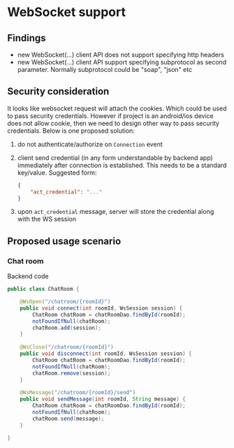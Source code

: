 # WebSocket support

## Findings

* new WebSocket(...) client API does not support specifying http headers
* new WebSocket(...) client API support specifying subprotocol as second parameter. Normally subprotocol could be "soap", "json" etc 

## Security consideration

It looks like websocket request will attach the cookies. Which could be used to pass security credentials. However if project is an android/ios device does not allow cookie, then we need to design other way to pass security credentials. Below is one proposed solution:

1. do not authenticate/authorize on `Connection` event

1. client send credential (in any form understandable by backend app) immediately after connection is established. This needs to be a standard key/value. Suggested form:

	```json
    {
    	"act_credential": "..."
    }
    ```

1. upon `act_credential` message, server will store the credential along with the WS session


## Proposed usage scenario

### Chat room

Backend code

```java
public class ChatRoom {

	@WsOpen("/chatroom/{roomId}") 
    public void connect(int roomId, WsSession session) {
    	ChatRoom chatRoom = chatRoomDao.findById(roomId);
        notFoundIfNull(chatRoom);
        chatRoom.add(session);
    }
    
    @WsClose("/chatroom/{roomId}")
    public void disconnect(int roomId, WsSession session) {
    	ChatRoom chatRoom = chatRoomDao.findById(roomId);
        notFoundIfNull(chatRoom);
        chatRoom.remove(session);
    }
    
    @WsMessage("/chatroom/{roomId}/send")
    public void sendMessage(int roomId, String message) {
    	ChatRoom chatRoom = chatRoomDao.findById(roomId);
        notFoundIfNull(chatRoom);
        chatRoom.send(message);
    }

}
```

